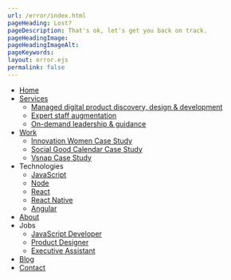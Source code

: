 ```yaml
---
url: /error/index.html
pageHeading: Lost?
pageDescription: That's ok, let's get you back on track.
pageHeadingImage:
pageHeadingImageAlt:
pageKeywords:
layout: error.ejs
permalink: false
---
```


<ul>
  <li><a href="/">Home</a></li>
  <li>
    <a href="/services">Services</a>
    <ul>
      <li><a href="/services/#managed-project">Managed digital product discovery, design & development</a></li>
      <li><a href="/services/#staff-augmentation">Expert staff augmentation</a></li>
      <li><a href="/services/#leadership-and-guidance">On-demand leadership & guidance</a></li>
    </ul>
  </li>
  <li>
    <a href="/work">Work</a>
    <ul>
      <li><a href="/work/innovation-women">Innovation Women Case Study</a></li>
      <li><a href="/work/social-good-calendar">Social Good Calendar Case Study</a></li>
      <li><a href="/work/vsnap">Vsnap Case Study</a></li>
    </ul>
  </li>
  <li>Technologies
    <ul>
      <li><a href="/technologies/javascript">JavaScript</a></li>
      <li><a href="/technologies/node">Node</a></li>
      <li><a href="/technologies/react">React</a></li>
      <li><a href="/technologies/react-native">React Native</a></li>
      <li><a href="/technologies/angular">Angular</a></li>
    </ul>
  </li>
  <li><a href="/about">About</a></li>
  <li>Jobs
    <ul>
      <li><a href="/jobs/javascript_developer">JavaScript Developer</a></li>
      <li><a href="/jobs/product_designer">Product Designer</a></li>
      <li><a href="/jobs/executive_assistant">Executive Assistant</a></li>
    </ul>
  </li>
  <li><a href="https://blog.eastcoastproduct.com">Blog</a></li>
  <li><a href="/contact">Contact</a></li>
</ul>